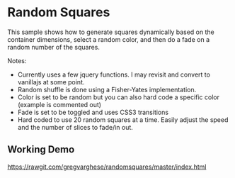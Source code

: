# Random Squares

This sample shows how to generate squares dynamically based on the container dimensions, select a random color, and then do a fade on a random number of the squares. 

Notes:

* Currently uses a few jquery functions. I may revisit and convert to vanillajs at some point.
* Random shuffle is done using a Fisher-Yates implementation.   
* Color is set to be random but you can also hard code a specific color (example is commented out)
* Fade is set to be toggled and uses CSS3 transitions
* Hard coded to use 20 random squares at a time. Easily adjust the speed and the number of slices to fade/in out.

## Working Demo

https://rawgit.com/gregvarghese/randomsquares/master/index.html
